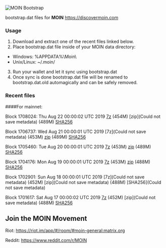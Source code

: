 ![MOIN Bootstrap](https://i.imgur.com/KjM1jMp.jpg)

bootstrap.dat files for **MOIN** https://discovermoin.com

### Usage

1. Download and extract one of the recent files linked below.
2. Place bootstrap.dat file inside of your MOIN data directory:
 - Windows: %APPDATA%\Moin\
 - Unix/Linux: ~/.moin/
3. Run your wallet and let it sync using bootstrap.dat
4. Once sync is done bootstrap.dat file will be renamed to bootstrap.dat.old automagically and can be safely removed.


### Recent files

####For mainnet:

Block 1708024: Thu Aug 22 00:00:02 UTC 2019 [7z]() (454M) [zip](Could not save metadata) (489M) [SHA256](https://transfer.sh/Yf45r/sha256.txt)

Block 1706737: Wed Aug 21 00:00:01 UTC 2019 [7z](Could not save metadata) (453M) [zip]() (489M) [SHA256]()

Block 1705460: Tue Aug 20 00:00:01 UTC 2019 [7z](https://transfer.sh/dvKRA/bootstrap.dat.20190820.7z) (453M) [zip](https://transfer.sh/fdUuO/bootstrap.dat.20190820.zip) (489M) [SHA256](https://transfer.sh/ZgYcB/sha256.txt)

Block 1704176: Mon Aug 19 00:00:01 UTC 2019 [7z](https://transfer.sh/CNma1/bootstrap.dat.20190819.7z) (453M) [zip](https://transfer.sh/wPqfX/bootstrap.dat.20190819.zip) (488M) [SHA256](https://transfer.sh/ZS9vJ/sha256.txt)

Block 1702901: Sun Aug 18 00:00:01 UTC 2019 [7z](Could not save metadata) (452M) [zip](Could not save metadata) (488M) [SHA256](Could not save metadata)

Block 1701617: Sat Aug 17 00:00:02 UTC 2019 [7z]() (452M) [zip](Could not save metadata) (488M) [SHA256](https://transfer.sh/8uact/sha256.txt)

## Join the MOIN Movement

Riot: https://riot.im/app/#/room/#moin-general:matrix.org

Reddit: https://www.reddit.com/r/MOIN
